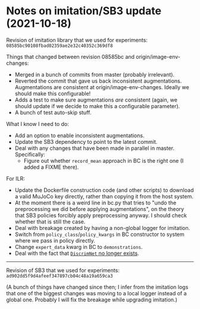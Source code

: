 # Notes on imitation/SB3 update (2021-10-18)

Revision of imitation library that we used for experiments:
`08585bc90108fbad02359ae2e32c40352c369df8`

Things that changed between revision 08585bc and origin/image-env-changes:

- Merged in a bunch of commits from master (probably irrelevant).
- Reverted the commit that gave us back inconsistent augmentations.
  Augmentations are consistent at origin/image-env-changes. Ideally we should
  make this configurable!
- Adds a test to make sure augmentations _are_ consistent (again, we should
  update if we decide to make this a configurable parameter).
- A bunch of test auto-skip stuff.

What I know I need to do:

- Add an option to enable inconsistent augmentations.
- Update the SB3 dependency to point to the latest commit.
- Deal with any changes that have been made in parallel in master. Specifically:
  - Figure out whether `record_mean` approach in BC is the right one (I added a
    FIXME there).

For ILR:

- Update the Dockerfile construction code (and other scripts) to download a
  valid MuJoCo key directly, rather than copying it from the host system.
- At the moment there is a weird line in bc.py that tries to "undo the
  preprocessing we did before applying augmentations", on the theory that SB3
  policies forcibly apply preprocessing anyway. I should check whether that is
  still the case.
- Deal with breakage created by having a non-global logger for imitation.
- Switch from `policy_class`/`policy_kwargs` in BC constructor to system where
  we pass in policy directly.
- Change `expert_data` kwarg in BC to `demonstrations`.
- Deal with the fact that [`DiscrimNet` no longer
  exists](https://github.com/HumanCompatibleAI/imitation/pull/354/files).

---------

Revision of SB3 that we used for experiments:
`ad902dd5f9d4afeef347897cb04c48a19a659ca3`

(A bunch of things have changed since then; I infer from the imitation logs that
one of the biggest changes was moving to a local logger instead of a global one.
Probably I will fix the breakage while upgrading imitation.)
